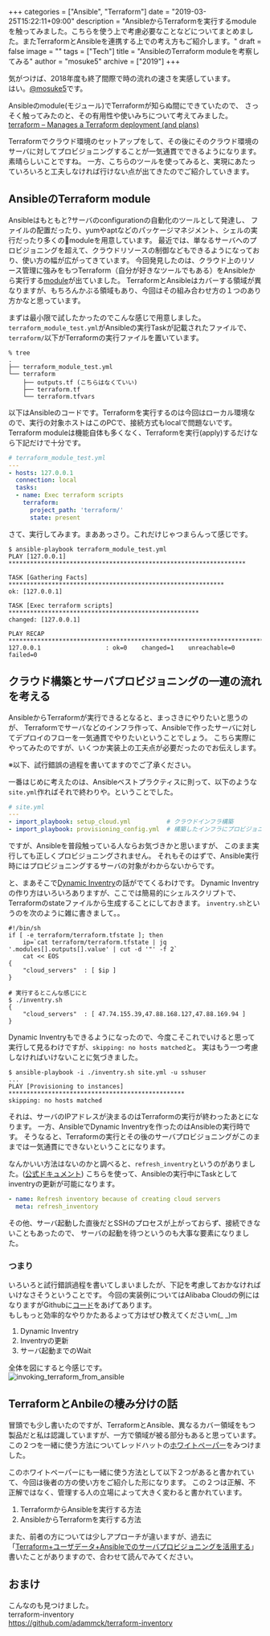 +++
categories = ["Ansible", "Terraform"]
date = "2019-03-25T15:22:11+09:00"
description = "AnsibleからTerraformを実行するmoduleを触ってみました。こちらを使う上で考慮必要なことなどについてまとめました。またTerraformとAnsibleを連携する上での考え方もご紹介します。"
draft = false
image = ""
tags = ["Tech"]
title = "AnsibleのTerraform moduleを考察してみる"
author = "mosuke5"
archive = ["2019"]
+++

気がつけば、2018年度も終了間際で時の流れの速さを実感しています。  
はい。[@mosuke5](https://twitter.com/mosuke5)です。

Ansibleのmodule(モジュール)でTerraformが知らぬ間にできていたので、
さっそく触ってみたのと、その有用性や使いみちについて考えてみました。  
[terraform – Manages a Terraform deployment (and plans)](https://docs.ansible.com/ansible/latest/modules/terraform_module.html)

Terraformでクラウド環境のセットアップをして、その後にそのクラウド環境のサーバに対してプロビジョニングすることが一気通貫でできるようになります。素晴らしいことですね。
一方、こちらのツールを使ってみると、実現にあたっていろいろと工夫しなければ行けない点が出てきたのでご紹介していきます。
<!--more-->

## AnsibleのTerraform module
Ansibleはもともと?サーバのconfigurationの自動化のツールとして発達し、
ファイルの配置だったり、yumやaptなどのパッケージマネジメント、シェルの実行だったり多くのmoduleを用意しています。
最近では、単なるサーバへのプロビジョニングを超えて、クラウドリソースの制御などもできるようになっており、使い方の幅が広がってきています。
今回発見したのは、クラウド上のリソース管理に強みをもつTerraform（自分が好きなツールでもある）をAnsibleから実行する[module](https://docs.ansible.com/ansible/latest/modules/terraform_module.html)が出ていました。
TerraformとAnsibleはカバーする領域が異なりますが、もちろんかぶる領域もあり、今回はその組み合わせ方の１つのあり方かなと思っています。

まずは最小限で試したかったのでこんな感じで用意しました。  
`terraform_module_test.yml`がAnsibleの実行Taskが記載されたファイルで、`terraform/`以下がTerraformの実行ファイルを置いています。

```
% tree
.
├── terraform_module_test.yml
└── terraform
    ├── outputs.tf (こちらはなくていい)
    ├── terraform.tf
    └── terraform.tfvars
```

以下はAnsibleのコードです。Terraformを実行するのは今回はローカル環境なので、実行の対象ホストはこのPCで、接続方式もlocalで問題ないです。Terraform moduleは機能自体も多くなく、Terraformを実行(apply)するだけなら下記だけで十分です。

```yaml
# terraform_module_test.yml
---
- hosts: 127.0.0.1
  connection: local
  tasks:
  - name: Exec terraform scripts
    terraform:
      project_path: 'terraform/'
      state: present
```

さて、実行してみます。まああっさり。これだけじゃつまらんって感じです。
```
$ ansible-playbook terraform_module_test.yml
PLAY [127.0.0.1] ******************************************************************

TASK [Gathering Facts] ************************************************************
ok: [127.0.0.1]

TASK [Exec terraform scripts] *****************************************************
changed: [127.0.0.1]

PLAY RECAP ************************************************************************
127.0.0.1                  : ok=0    changed=1    unreachable=0    failed=0
```

## クラウド構築とサーバプロビジョニングの一連の流れを考える
AnsibleからTerraformが実行できるとなると、まっさきにやりたいと思うのが、
Terraformでサーバなどのインフラ作って、Ansibleで作ったサーバに対してデプロイのフローを一気通貫でやりたいということでしょう。
こちら実際にやってみたのですが、いくつか実装上の工夫点が必要だったのでお伝えします。

※以下、試行錯誤の過程を書いてますのでご了承ください。

一番はじめに考えたのは、Ansibleベストプラクティスに則って、以下のような`site.yml`作ればそれで終わりや。ということでした。

```yaml
# site.yml
---
- import_playbook: setup_cloud.yml          # クラウドインフラ構築
- import_playbook: provisioning_config.yml  # 構築したインフラにプロビジョニング
```

ですが、Ansibleを普段触っている人ならお気づきかと思いますが、
このまま実行しても正しくプロビジョニングされません。
それもそのはずで、Ansible実行時にはプロビジョニングするサーバの対象がわからないからです。

と、まあそこで[Dynamic Inventry](https://docs.ansible.com/ansible/latest/user_guide/intro_dynamic_inventory.html)の話がでてくるわけです。
Dynamic Inventryの作り方はいろいろありますが、ここでは簡易的にシェルスクリプトで、
Terraformのstateファイルから生成することにしておきます。
`inventry.sh`というのを次のように雑に書きまして。。

```shell
#!/bin/sh
if [ -e terraform/terraform.tfstate ]; then
    ip=`cat terraform/terraform.tfstate | jq '.modules[].outputs[].value' | cut -d '"' -f 2`
    cat << EOS
{
    "cloud_servers"  : [ $ip ]
}
```

```
# 実行するとこんな感じにと
$ ./inventry.sh
{
    "cloud_servers"  : [ 47.74.155.39,47.88.168.127,47.88.169.94 ]
}
```

Dynamic Inventryもできるようになったので、今度こそこれでいけると思って実行して見るわけですが、`skipping: no hosts matched`と。
実はもう一つ考慮しなければいけないことに気づきました。

```
$ ansible-playbook -i ./inventry.sh site.yml -u sshuser
...
PLAY [Provisioning to instances] *************************************************
skipping: no hosts matched
```

それは、サーバのIPアドレスが決まるのはTerraformの実行が終わったあとになります。
一方、AnsibleでDynamic Inventryを作ったのはAnsibleの実行時です。
そうなると、Terraformの実行とその後のサーバプロビジョニングがこのままでは一気通貫にできないということになります。

なんかいい方法はないのかと調べると、`refresh_inventry`というのがありました。([公式ドキュメント](https://docs.ansible.com/ansible/latest/modules/meta_module.html))
こちらを使って、Ansibleの実行中にTaskとしてinventryの更新が可能になります。

```yaml
- name: Refresh inventory because of creating cloud servers
  meta: refresh_inventory
```

その他、サーバ起動した直後だとSSHのプロセスが上がっておらず、接続できないこともあったので、
サーバの起動を待つというのも大事な要素になりました。

### つまり
いろいろと試行錯誤過程を書いてしまいましたが、下記を考慮しておかなければいけなさそうということです。
今回の実装例についてはAlibaba Cloudの例にはなりますがGithubに[コード](https://github.com/mosuke5/terraform_examples_for_alibabacloud/tree/master/invoking_from_ansible_sample)をあげてあります。  
もしもっと効率的なやりかたあるよって方はぜひ教えてくださいm(_ _)m

1. Dynamic Inventry
2. Inventryの更新
3. サーバ起動までのWait

全体を図にすると今感じです。  
![invoking_terraform_from_ansible](/image/invoking_terraform_from_ansible.png)

## TerraformとAnbileの棲み分けの話
冒頭でも少し書いたのですが、TerraformとAnsible、異なるカバー領域をもつ製品だと私は認識していますが、一方で領域が被る部分もあると思っています。この２つを一緒に使う方法についてレッドハットの[ホワイトペーパー](https://www.redhat.com/cms/managed-files/pa-terraform-and-ansible-overview-f14774wg-201811-en.pdf)をみつけました。

このホワイトペーパーにも一緒に使う方法として以下２つがあると書かれていて、今回は後者の方の使い方をご紹介した形になります。
この２つは正解、不正解ではなく、管理する人の立場によって大きく変わると書かれています。

1. TerraformからAnsibleを実行する方法
1. AnsibleからTerraformを実行する方法

また、前者の方については少しアプローチが違いますが、過去に「[Terraform+ユーザデータ+Ansibleでのサーバプロビジョニングを活用する](invoking_terraform_from_ansible)」書いたことがありますので、合わせて読んでみてください。

## おまけ
こんなのも見つけました。  
terraform-inventory  
https://github.com/adammck/terraform-inventory